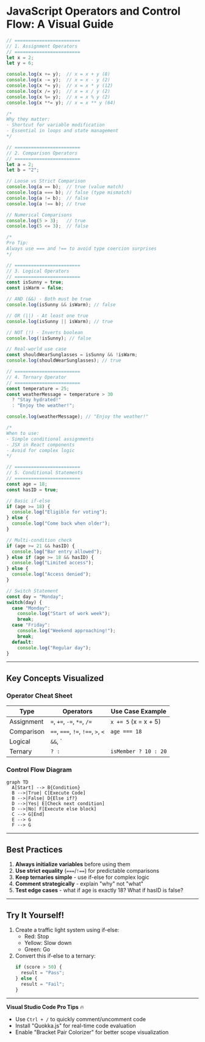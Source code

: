 # JavaScript Operators and Control Flow: A Visual Guide

```javascript
// ========================
// 1. Assignment Operators
// ========================
let x = 2;
let y = 6;

console.log(x += y);  // x = x + y (8)
console.log(x -= y);  // x = x - y (2)
console.log(x *= y);  // x = x * y (12)
console.log(x /= y);  // x = x / y (2)
console.log(x %= y);  // x = x % y (2)
console.log(x **= y); // x = x ** y (64)

/* 
Why they matter: 
- Shortcut for variable modification
- Essential in loops and state management
*/

// ========================
// 2. Comparison Operators
// ========================
let a = 2;
let b = "2";

// Loose vs Strict Comparison
console.log(a == b);  // true (value match)
console.log(a === b); // false (type mismatch)
console.log(a != b);  // false
console.log(a !== b); // true

// Numerical Comparisons
console.log(5 > 3);   // true
console.log(5 <= 3);  // false

/* 
Pro Tip: 
Always use === and !== to avoid type coercion surprises
*/

// ========================
// 3. Logical Operators
// ========================
const isSunny = true;
const isWarm = false;

// AND (&&) - Both must be true
console.log(isSunny && isWarm); // false 

// OR (||) - At least one true
console.log(isSunny || isWarm); // true

// NOT (!) - Inverts boolean
console.log(!isSunny); // false

// Real-world use case
const shouldWearSunglasses = isSunny && !isWarm;
console.log(shouldWearSunglasses); // true

// ========================
// 4. Ternary Operator
// ========================
const temperature = 25;
const weatherMessage = temperature > 30 
  ? "Stay hydrated!" 
  : "Enjoy the weather!";

console.log(weatherMessage); // "Enjoy the weather!"

/* 
When to use:
- Simple conditional assignments
- JSX in React components
- Avoid for complex logic
*/

// ========================
// 5. Conditional Statements
// ========================
const age = 18;
const hasID = true;

// Basic if-else
if (age >= 18) {
  console.log("Eligible for voting");
} else {
  console.log("Come back when older");
}

// Multi-condition check
if (age >= 21 && hasID) {
  console.log("Bar entry allowed");
} else if (age >= 18 && hasID) {
  console.log("Limited access");
} else {
  console.log("Access denied");
}

// Switch Statement
const day = "Monday";
switch(day) {
  case "Monday":
    console.log("Start of work week");
    break;
  case "Friday":
    console.log("Weekend approaching!");
    break;
  default:
    console.log("Regular day");
}
```

---

## **Key Concepts Visualized**

### Operator Cheat Sheet
| Type              | Operators                         | Use Case Example          |
|-------------------|-----------------------------------|---------------------------|
| Assignment        | `=`, `+=`, `-=`, `*=`, `/=`      | `x += 5` (x = x + 5)     |
| Comparison        | `==`, `===`, `!=`, `!==`, `>`, `<` | `age === 18`             |
| Logical           | `&&`, `||`, `!`                   | `isValid && !isLoading`  |
| Ternary           | `? :`                             | `isMember ? 10 : 20`     |

### Control Flow Diagram
```mermaid
graph TD
  A[Start] --> B{Condition}
  B -->|True| C[Execute Code]
  B -->|False| D{Else if?}
  D -->|Yes| E[Check next condition]
  D -->|No| F[Execute else block]
  C --> G[End]
  E --> G
  F --> G
```

---

## **Best Practices**
1. **Always initialize variables** before using them
2. **Use strict equality** (`===`/`!==`) for predictable comparisons
3. **Keep ternaries simple** - use if-else for complex logic
4. **Comment strategically** - explain "why" not "what"
5. **Test edge cases** - what if age is exactly 18? What if hasID is false?

---

## **Try It Yourself!**
1. Create a traffic light system using if-else:
   - Red: Stop
   - Yellow: Slow down
   - Green: Go
2. Convert this if-else to a ternary:
   ```javascript
   if (score > 50) {
     result = "Pass";
   } else {
     result = "Fail";
   }
   ```

---

**Visual Studio Code Pro Tips** 🔥
- Use `Ctrl + /` to quickly comment/uncomment code
- Install "Quokka.js" for real-time code evaluation
- Enable "Bracket Pair Colorizer" for better scope visualization

